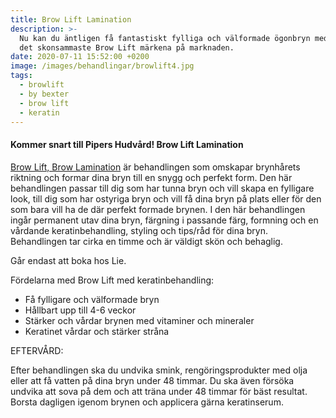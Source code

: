 ```yaml
---
title: Brow Lift Lamination
description: >-
  Nu kan du äntligen få fantastiskt fylliga och välformade ögonbryn med ett av
  det skonsammaste Brow Lift märkena på marknaden.
date: 2020-07-11 15:52:00 +0200
image: /images/behandlingar/browlift4.jpg
tags:
  - browlift
  - by bexter
  - brow lift
  - keratin
---
```


#### Kommer snart till Pipers Hudv&aring;rd\! Brow Lift Lamination

[Brow Lift, Brow Lamination](/behandlingar/brow-lift-lamination/) är behandlingen som omskapar brynh&aring;rets riktning och formar dina bryn till en snygg och perfekt form. Den här behandlingen passar till dig som har tunna bryn och vill skapa en fylligare look, till dig som har ostyriga bryn och vill f&aring; dina bryn p&aring; plats eller för den som bara vill ha de där perfekt formade brynen. I den här behandlingen ing&aring;r permanent utav dina bryn, färgning i passande färg, formning och en v&aring;rdande keratinbehandling, styling och tips/r&aring;d för dina bryn. Behandlingen tar cirka en timme och är väldigt skön och behaglig.

G&aring;r endast att boka hos Lie.

Fördelarna med Brow Lift med keratinbehandling:

* F&aring; fylligare och välformade bryn&nbsp;
* H&aring;llbart upp till 4-6 veckor&nbsp;
* Stärker och v&aring;rdar brynen med vitaminer och mineraler
* Keratinet v&aring;rdar och stärker str&aring;na

EFTERV&Aring;RD:

Efter behandlingen ska du undvika smink, rengöringsprodukter med olja eller att f&aring; vatten p&aring; dina bryn under 48 timmar. Du ska även försöka undvika att sova p&aring; dem och att träna under 48 timmar för bäst resultat. Borsta dagligen igenom brynen och applicera gärna keratinserum.

&nbsp;
